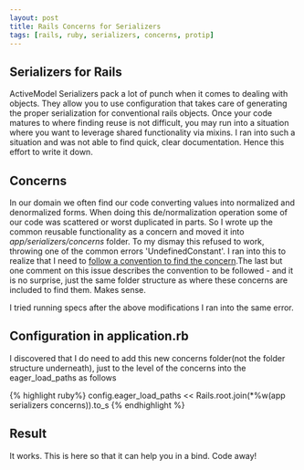```yaml
---
layout: post
title: Rails Concerns for Serializers
tags: [rails, ruby, serializers, concerns, protip]
---
```


## Serializers for Rails
ActiveModel Serializers pack a lot of punch when it comes to dealing with objects. They
allow you to use configuration that takes care of generating the proper serialization for
conventional rails objects.
Once your code matures to where finding reuse is not difficult, you may run into a situation
where you want to leverage shared functionality via mixins. I ran into such a situation and was
not able to find quick, clear documentation. Hence this effort to write it down.
<!--more-->

## Concerns

In our domain we often find our code converting values into normalized and denormalized forms.
When doing this de/normalization operation some of our code was scattered or worst duplicated in parts.
So I wrote up the common reusable functionality as a concern and moved it into
*app/serializers/concerns* folder. To my dismay this refused to work, throwing one of the common errors 'UndefinedConstant'. I ran into this to realize that I need to [follow a convention to find the concern](https://github.com/rails-api/active_model_serializers/issues/2091).The last but one comment on this issue describes the convention to be followed - and it is no surprise, just the same folder structure as where these concerns are included to find them. Makes sense.

I tried running specs after the above modifications I ran into the same error.

## Configuration in application.rb
I discovered that I do need to add this new concerns folder(not the folder structure underneath), just to the level of the concerns into the eager_load_paths as follows

{% highlight ruby%}
config.eager_load_paths << Rails.root.join(*%w(app serializers concerns)).to_s
{% endhighlight %}

## Result

It works. This is here so that it can help you in a bind. Code away!
